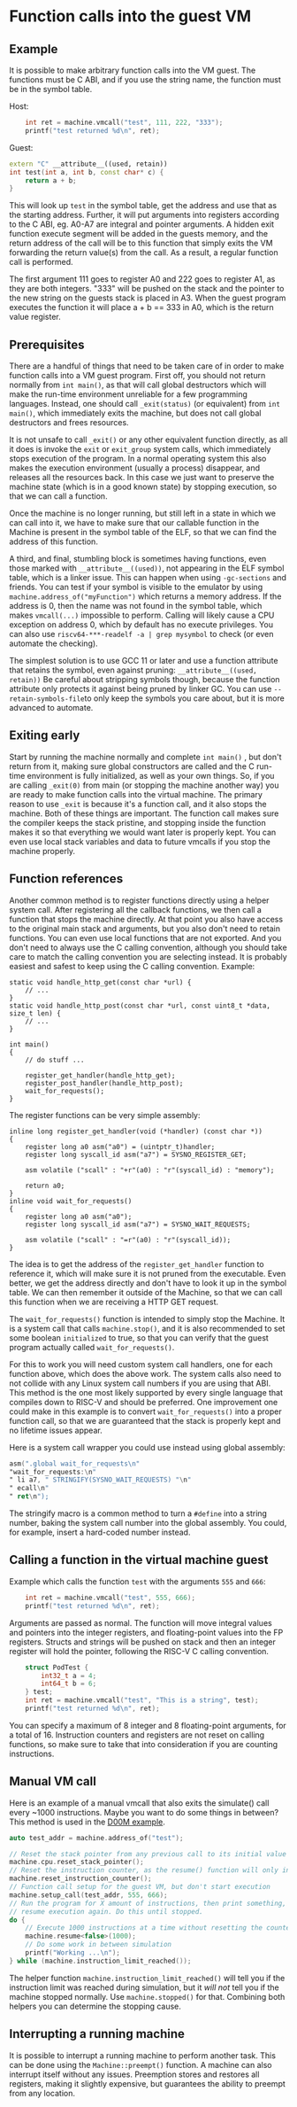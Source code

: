 # Function calls into the guest VM

## Example

It is possible to make arbitrary function calls into the VM guest. The functions must be C ABI, and if you use the string name, the function must be in the symbol table.

Host:
```C++
	int ret = machine.vmcall("test", 111, 222, "333");
	printf("test returned %d\n", ret);
```

Guest:
```C++
extern "C" __attribute__((used, retain))
int test(int a, int b, const char* c) {
	return a + b;
}
```

This will look up `test` in the symbol table, get the address and use that as the starting address. Further, it will put arguments into registers according to the C ABI, eg. A0-A7 are integral and pointer arguments. A hidden exit function execute segment will be added in the guests memory, and the return address of the call will be to this function that simply exits the VM forwarding the return value(s) from the call. As a result, a regular function call is performed.

The first argument 111 goes to register A0 and 222 goes to register A1, as they are both integers. "333" will be pushed on the stack and the pointer to the new string on the guests stack is placed in A3. When the guest program executes the function it will place a + b == 333 in A0, which is the return value register.

## Prerequisites

There are a handful of things that need to be taken care of in order to make function calls into a VM guest program. First off, you should not return normally from `int main()`, as that will call global destructors which will make the run-time environment unreliable for a few programming languages. Instead, one should call `_exit(status)` (or equivalent) from `int main()`, which immediately exits the machine, but does not call global destructors and frees resources.

It is not unsafe to call `_exit()` or any other equivalent function directly, as all it does is invoke the `exit` or `exit_group` system calls, which immediately stops execution of the program. In a normal operating system this also makes the execution environment (usually a process) disappear, and releases all the resources back. In this case we just want to preserve the machine state (which is in a good known state) by stopping execution, so that we can call a function.

Once the machine is no longer running, but still left in a state in which we can call into it, we have to make sure that our callable function in the Machine is present in the symbol table of the ELF, so that we can find the address of this function.

A third, and final, stumbling block is sometimes having functions, even those marked with `__attribute__((used))`, not appearing in the ELF symbol table, which is a linker issue. This can happen when using `-gc-sections` and friends. You can test if your symbol is visible to the emulator by using `machine.address_of("myFunction")` which returns a memory address. If the address is 0, then the name was not found in the symbol table, which makes `vmcall(...)` impossible to perform. Calling will likely cause a CPU exception on address 0, which by default has no execute privileges. You can also use `riscv64-***-readelf -a | grep mysymbol` to check (or even automate the checking).

The simplest solution is to use GCC 11 or later and use a function attribute that retains the symbol, even against pruning: `__attribute__((used, retain))` Be careful about stripping symbols though, because the function attribute only protects it against being pruned by linker GC. You can use `--retain-symbols-file`to only keep the symbols you care about, but it is more advanced to automate.

## Exiting early

Start by running the machine normally and complete `int main()` , but don't return from it, making sure global constructors are called and the C run-time environment is fully initialized, as well as your own things. So, if you are calling `_exit(0)` from main (or stopping the machine another way) you are ready to make function calls into the virtual machine. The primary reason to use `_exit` is because it's a function call, and it also stops the machine. Both of these things are important. The function call makes sure the compiler keeps the stack pristine, and stopping inside the function makes it so that everything we would want later is properly kept. You can even use local stack variables and data to future vmcalls if you stop the machine properly.

## Function references

Another common method is to register functions directly using a helper system call. After registering all the callback functions, we then call a function that stops the machine directly. At that point you also have access to the original main stack and arguments, but you also don't need to retain functions. You can even use local functions that are not exported. And you don't need to always use the C calling convention, although you should take care to match the calling convention you are selecting instead. It is probably easiest and safest to keep using the C calling convention. Example:

```
static void handle_http_get(const char *url) {
	// ...
}
static void handle_http_post(const char *url, const uint8_t *data, size_t len) {
	// ...
}

int main()
{
	// do stuff ...

	register_get_handler(handle_http_get);
	register_post_handler(handle_http_post);
	wait_for_requests();
}
```

The register functions can be very simple assembly:

```
inline long register_get_handler(void (*handler) (const char *))
{
	register long a0 asm("a0") = (uintptr_t)handler;
	register long syscall_id asm("a7") = SYSNO_REGISTER_GET;

	asm volatile ("scall" : "+r"(a0) : "r"(syscall_id) : "memory");

	return a0;
}
inline void wait_for_requests()
{
	register long a0 asm("a0");
	register long syscall_id asm("a7") = SYSNO_WAIT_REQUESTS;

	asm volatile ("scall" : "=r"(a0) : "r"(syscall_id));
}
```

The idea is to get the address of the `register_get_handler` function to reference it, which will make sure it is not pruned from the executable. Even better, we get the address directly and don't have to look it up in the symbol table. We can then remember it outside of the Machine, so that we can call this function when we are receiving a HTTP GET request.

The `wait_for_requests()` function is intended to simply stop the Machine. It is a system call that calls `machine.stop()`, and it is also recommended to set some boolean `initialized` to true, so that you can verify that the guest program actually called `wait_for_requests()`.

For this to work you will need custom system call handlers, one for each function above, which does the above work. The system calls also need to not collide with any Linux system call numbers if you are using that ABI. This method is the one most likely supported by every single language that compiles down to RISC-V and should be preferred. One improvement one could make in this example is to convert `wait_for_requests()` into a proper function call, so that we are guaranteed that the stack is properly kept and no lifetime issues appear.

Here is a system call wrapper you could use instead using global assembly:
```asm
asm(".global wait_for_requests\n"
"wait_for_requests:\n"
" li a7, " STRINGIFY(SYSNO_WAIT_REQUESTS) "\n"
" ecall\n"
" ret\n");
```
The stringify macro is a common method to turn a `#define` into a string number, baking the system call number into the global assembly. You could, for example, insert a hard-coded number instead.

## Calling a function in the virtual machine guest

Example which calls the function `test` with the arguments `555` and `666`:
```C++
	int ret = machine.vmcall("test", 555, 666);
	printf("test returned %d\n", ret);
```

Arguments are passed as normal. The function will move integral values and pointers into the integer registers, and floating-point values into the FP registers. Structs and strings will be pushed on stack and then an integer register will hold the pointer, following the RISC-V C calling convention.

```C++
	struct PodTest {
		int32_t a = 4;
		int64_t b = 6;
	} test;
	int ret = machine.vmcall("test", "This is a string", test);
	printf("test returned %d\n", ret);
```

You can specify a maximum of 8 integer and 8 floating-point arguments, for a total of 16. Instruction counters and registers are not reset on calling functions, so make sure to take that into consideration if you are counting instructions.

## Manual VM call

Here is an example of a manual vmcall that also exits the simulate() call every ~1000 instructions. Maybe you want to do some things in between? This method is used in the [D00M example](/examples/doom/src/main.cpp).

```C++
auto test_addr = machine.address_of("test");

// Reset the stack pointer from any previous call to its initial value
machine.cpu.reset_stack_pointer();
// Reset the instruction counter, as the resume() function will only increment it
machine.reset_instruction_counter();
// Function call setup for the guest VM, but don't start execution
machine.setup_call(test_addr, 555, 666);
// Run the program for X amount of instructions, then print something, then
// resume execution again. Do this until stopped.
do {
	// Execute 1000 instructions at a time without resetting the counter
	machine.resume<false>(1000);
	// Do some work in between simulation
	printf("Working ...\n");
} while (machine.instruction_limit_reached());
```

The helper function `machine.instruction_limit_reached()` will tell you if the instruction limit was reached during simulation, but it *will not* tell you if the machine stopped normally. Use `machine.stopped()` for that. Combining both helpers you can determine the stopping cause.

## Interrupting a running machine

It is possible to interrupt a running machine to perform another task. This can be done using the `Machine::preempt()` function. A machine can also interrupt itself without any issues. Preemption stores and restores all registers, making it slightly expensive, but guarantees the ability to preempt from any location.
